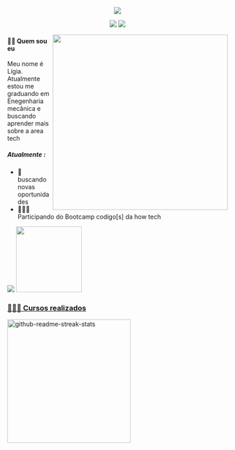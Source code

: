 

<p align="center"> 
    <img src="https://readme-typing-svg.herokuapp.com?color=%23E4405F&size=28&center=true&vCenter=true&lines=Estudante+de+programação;Lígia+P.S.+Oliveira"(https://git.io/typing-svg)>
</p>

 <!-- contact icons -->
<!-- <p align="center">
  <a href="https://www.linkedin.com/in/ligia-pereira-silva-de-oliveira" alt="LinkedIn"><img width="45px" alt="LinkedIn" title="LinkedIn" src="https://user-images.githubusercontent.com/69727594/139465237-0a5c3189-ab93-4a12-a2d1-9dc958db0e6d.png"/></a>
  &#8287;&#8287;&#8287;
  <a href="mailto:ligiapsoliveira@gmail.com"><img width="45px" alt="E-mail" title="E-mail" src="https://user-images.githubusercontent.com/69727594/139464927-9d110e31-818b-427c-9b9c-687c56fd6861.png"/></a>
  &#8287;&#8287;&#8287;
  </p> -->

  <div align="center">

  <a href = "mailto:ligiapsoliveira@gmail.com"><img src="https://img.shields.io/badge/-Gmail-%23E4405F?style=for-the-badge&logo=gmail&logoColor=white" target="_blank"></a>
  <a href="https://www.linkedin.com/in/ligia-pereira-silva-de-oliveira" target="_blank"><img src="https://img.shields.io/badge/-LinkedIn-%230077B5?style=for-the-badge&logo=linkedin&logoColor=white" target="_blank"></a> 
  </div>

  <!-- Image -->
 <img align="right" src="https://user-images.githubusercontent.com/86573930/161335623-a0b432d1-2481-419a-b31e-782610aa51ab.png" width="400">

####  👋🏻 Quem sou eu
Meu nome é Lígia. Atualmente estou me graduando em Enegenharia mecânica e buscando aprender mais sobre a area tech <br>
##### Atualmente :
* 🌱 buscando novas oportunidades
* 👩🏻‍💻 Participando do Bootcamp codigo[s] da how tech

<!-- Streak stats -->
<div>
<p align="left"> 
    <img src="https://github-readme-streak-stats.herokuapp.com?user=Ligia-PSO&theme=dracula&date_format=M%20j%5B%2C%20Y%5D&stroke=%23E4405F&fire=20CFDDF9&sideNums=20CFDD&sideLabels=20CFDD&currStreakLabel=20CFDD&ring=%23E4405F&dates=%23E4405F"(https://git.io/streak-stats)>



  <a href="https://github.com/Ligia-PSO">
  <img height="150em" src="https://github-readme-stats.vercel.app/api?username=Ligia-PSO&show_icons=true&theme=dracula&include_all_commits=true&count_private=true"/>

  <!-- Language distribution -->
  <!-- <img height="150em" src="https://github-readme-stats.vercel.app/api/top-langs/?username=Ligia-PSO&layout=compact&langs_count=7&theme=dracula"/> -->
 </p>
    </div>

### 👩🏻‍💻 Cursos realizados

 <a href="https://github.com/Ligia-PSO/Python-bootcamp-codigo-s"><img width="282" src="https://denvercoder1-github-readme-stats.vercel.app/api/pin/?username=Ligia-PSO&repo=Python-bootcamp-codigo-s&theme=dracula&bg_color=0D1117&title_color=F0F6FF&icon_color=F8D866&show_icons=false" alt="github-readme-streak-stats"></a>
